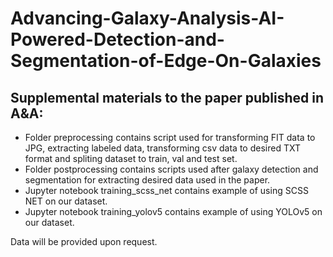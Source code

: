 # Advancing-Galaxy-Analysis-AI-Powered-Detection-and-Segmentation-of-Edge-On-Galaxies

## Supplemental materials to the paper published in A&A:

- Folder preprocessing contains script used for transforming FIT data to JPG, extracting labeled data, transforming csv data to desired TXT format and spliting dataset to train, val and test set.
- Folder postprocessing contains scripts used after galaxy detection and segmentation for extracting desired data used in the paper.
- Jupyter notebook training_scss_net contains example of using SCSS NET on our dataset.
- Jupyter notebook training_yolov5 contains example of using YOLOv5 on our dataset.

Data will be provided upon request.
